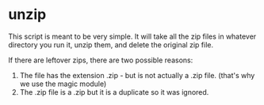 # unzip

This script is meant to be very simple. It will take all the zip files in whatever directory you run it, unzip them, and delete the original zip file.

If there are leftover zips, there are two possible reasons:
1. The file has the extension .zip - but is not actually a .zip file. (that's why we use the magic module)
2. The .zip file is a .zip but it is a duplicate so it was ignored. 

